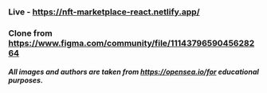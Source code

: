 ### Live - https://nft-marketplace-react.netlify.app/

### Clone from https://www.figma.com/community/file/1114379659045628264

##### All images and authors are taken from https://opensea.io/for educational purposes.
